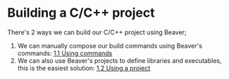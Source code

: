 # Building a C/C++ project

There's 2 ways we can build our C/C++ project using Beaver;

1. We can manually compose our build commands using Beaver's commands: 
   [1.1 Using commands](./1-1-using-commands-to-build-a-c-project.md)
2. We can also use Beaver's projects to define libraries and executables, this is the easiest solution:
   [1.2 Using a project](./1-2-using-project-to-build-a-c-project.md)


